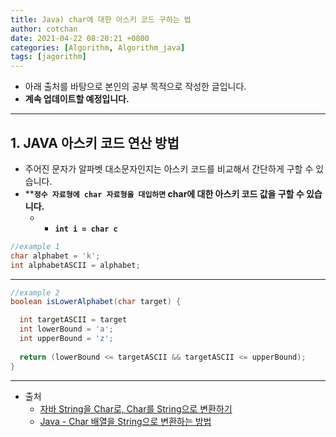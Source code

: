 ```yaml
---
title: Java) char에 대한 아스키 코드 구하는 법
author: cotchan
date: 2021-04-22 08:20:21 +0800
categories: [Algorithm, Algorithm_java]
tags: [jagorithm]     
---
```


+ 아래 출처를 바탕으로 본인의 공부 목적으로 작성한 글입니다.    
+ **계속 업데이트할 예정입니다.**

---

## 1. JAVA 아스키 코드 연산 방법

+ 주어진 문자가 알파벳 대소문자인지는 아스키 코드를 비교해서 간단하게 구할 수 있습니다.
+ ****`정수 자료형에 char 자료형을 대입하면` char에 대한 아스키 코드 값을 구할 수 있습니다.**
  + + **`int i = char c`**

```java
//example 1
char alphabet = 'k';
int alphabetASCII = alphabet;
```

---

```java
//example 2
boolean isLowerAlphabet(char target) { 

  int targetASCII = target
  int lowerBound = 'a';
  int upperBound = 'z';
  
  return (lowerBound <= targetASCII && targetASCII <= upperBound);
}

```

---

+ 출처
  + [자바 String을 Char로, Char를 String으로 변환하기](https://kutar37.tistory.com/entry/%EC%9E%90%EB%B0%94-String%EC%9D%84-Char%EB%A1%9C-Char%EB%A5%BC-String%EC%9C%BC%EB%A1%9C-%EB%B3%80%ED%99%98%ED%95%98%EA%B8%B0) 
  + [Java - Char 배열을 String으로 변환하는 방법](https://codechacha.com/ko/java-convert-chararray-to-string/)
